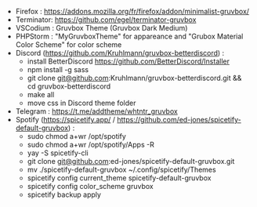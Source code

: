 - Firefox : https://addons.mozilla.org/fr/firefox/addon/minimalist-gruvbox/
- Terminator: https://github.com/egel/terminator-gruvbox
- VSCodium : Gruvbox Theme (Gruvbox Dark Medium)
- PHPStorm : "MyGruvboxTheme" for appareance and "Grubox Material Color Scheme" for color scheme
- Discord (https://github.com/Kruhlmann/gruvbox-betterdiscord) : 
    - install BetterDiscord https://github.com/BetterDiscord/Installer
    - npm install -g sass
    - git clone git@github.com:Kruhlmann/gruvbox-betterdiscord.git && cd gruvbox-betterdiscord
    - make all
    - move css in Discord theme folder
- Telegram : https://t.me/addtheme/whtntr_gruvbox
- Spotify (https://spicetify.app/ / https://github.com/ed-jones/spicetify-default-gruvbox) : 
    - sudo chmod a+wr /opt/spotify
    - sudo chmod a+wr /opt/spotify/Apps -R
    - yay -S spicetify-cli
    - git clone git@github.com:ed-jones/spicetify-default-gruvbox.git
    - mv ./spicetify-default-gruvbox ~/.config/spicetify/Themes
    - spicetify config current_theme spicetify-default-gruvbox
    - spicetify config color_scheme gruvbox
    - spicetify backup apply